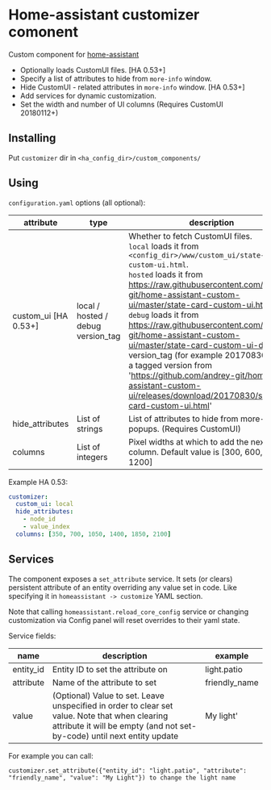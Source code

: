 # Home-assistant customizer comonent
Custom component for [home-assistant](https://home-assistant.io)

* Optionally loads CustomUI files. [HA 0.53+]
* Specify a list of attributes to hide from `more-info` window.
* Hide CustomUI - related attributes in `more-info` window. [HA 0.53+]
* Add services for dynamic customization.
* Set the width and number of UI columns (Requires CustomUI 20180112+)

## Installing
Put `customizer` dir in `<ha_config_dir>/custom_components/`

## Using
`configuration.yaml` options (all optional):

attribute | type           | description |
--        | --             | -- |
custom_ui [HA 0.53+]| local / hosted / debug<br>version_tag | Whether to fetch CustomUI files.<br>`local` loads it from `<config_dir>/www/custom_ui/state-card-custom-ui.html`.<br>`hosted` loads it from https://raw.githubusercontent.com/andrey-git/home-assistant-custom-ui/master/state-card-custom-ui.html<br>`debug` loads it from https://raw.githubusercontent.com/andrey-git/home-assistant-custom-ui/master/state-card-custom-ui-dbg.html<br>version_tag (for example 20170830) loads a tagged version from 'https://github.com/andrey-git/home-assistant-custom-ui/releases/download/20170830/state-card-custom-ui.html' |
hide_attributes | List of strings | List of attributes to hide from more-info popups. (Requires CustomUI) |
columns| List of integers | Pixel widths at which to add the next column. Default value is [300, 600, 900, 1200]

Example HA 0.53:
```yaml
customizer:
  custom_ui: local
  hide_attributes:
    - node_id
    - value_index
  columns: [350, 700, 1050, 1400, 1850, 2100]
```

## Services

The component exposes a `set_attribute` service.
It sets (or clears) persistent attribute of an entity overriding any value set in code.
Like specifying it in `homeassistant -> customize` YAML section.


Note that calling `homeassistant.reload_core_config` service or changing customization via Config panel will reset overrides to their yaml state.

Service fields:

name | description | example
-- | -- | --
entity_id | Entity ID to set the attribute on | light.patio
attribute | Name of the attribute to set | friendly_name
value | (Optional) Value to set. Leave unspecified in order to clear set value. Note that when clearing attribute it will be empty (and not set-by-code) until next entity update | My light'

For example you can call:
```
customizer.set_attribute({"entity_id": "light.patio", "attribute": "friendly_name", "value": "My Light"}) to change the light name
```
